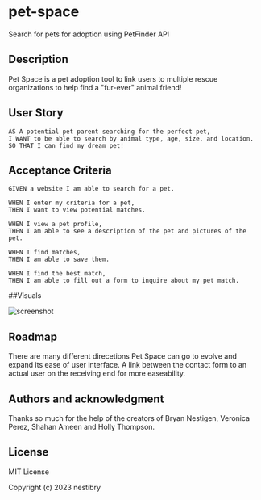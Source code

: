 # pet-space
Search for pets for adoption using PetFinder API

## Description

Pet Space is a pet adoption tool to link users to multiple rescue organizations to help find a "fur-ever" animal friend!

## User Story
```
AS A potential pet parent searching for the perfect pet,
I WANT to be able to search by animal type, age, size, and location.
SO THAT I can find my dream pet!
```

## Acceptance Criteria
```
GIVEN a website I am able to search for a pet.

WHEN I enter my criteria for a pet,
THEN I want to view potential matches.

WHEN I view a pet profile,
THEN I am able to see a description of the pet and pictures of the pet.

WHEN I find matches,
THEN I am able to save them.

WHEN I find the best match,
THEN I am able to fill out a form to inquire about my pet match.

```
##Visuals

![screenshot](assets/images/readmeimage.png)


## Roadmap
There are many different direcetions Pet Space can go to evolve and expand its ease of user interface. A link between the contact form to an actual user on the receiving end for more easeability. 

## Authors and acknowledgment
Thanks so much for the help of the creators of Bryan Nestigen, Veronica Perez, Shahan Ameen and Holly Thompson.

## License
MIT License

Copyright (c) 2023 nestibry






